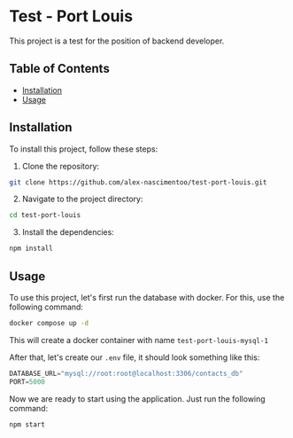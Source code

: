 # Test - Port Louis

This project is a test for the position of backend developer.

## Table of Contents

- [Installation](#installation)
- [Usage](#usage)

## Installation

To install this project, follow these steps:

1. Clone the repository:
  ```sh
  git clone https://github.com/alex-nascimentoo/test-port-louis.git
  ```
2. Navigate to the project directory:
  ```sh
  cd test-port-louis
  ```
3. Install the dependencies:
  ```sh
  npm install
  ```

## Usage

To use this project, let's first run the database with docker. For this, use the following command:
```sh
docker compose up -d
```
This will create a docker container with name ```test-port-louis-mysql-1```

After that, let's create our ```.env``` file, it should look something like this:

```js
DATABASE_URL="mysql://root:root@localhost:3306/contacts_db"
PORT=5000
```

Now we are ready to start using the application. Just run the following command:

```sh
npm start
```

